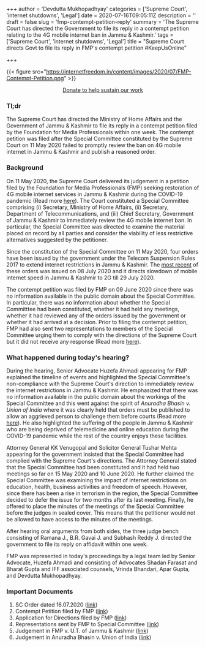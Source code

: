 +++
author = 'Devdutta Mukhopadhyay'
categories = ['Supreme Court', 'internet shutdowns', 'Legal']
date = 2020-07-16T09:05:11Z
description = ''
draft = false
slug = 'fmp-contempt-petition-reply'
summary = 'The Supreme Court has directed the Government to file its reply in a contempt petition relating to the 4G mobile internet ban in Jammu & Kashmir.'
tags = ['Supreme Court', 'internet shutdowns', 'Legal']
title = "Supreme Court directs Govt to file its reply in FMP's contempt petition #KeepUsOnline"

+++


{{< figure src="https://internetfreedom.in/content/images/2020/07/FMP-Contempt-Petition.png" >}}

<div style="text-align:center;">
    <a href="https://internetfreedom.in/donate/" class="button">Donate to help sustain our work</a>
</div>

### Tl;dr

The Supreme Court has directed the Ministry of Home Affairs and the Government of Jammu & Kashmir to file its reply in a contempt petition filed by the Foundation for Media Professionals within one week. The contempt petition was filed after the Special Committee constituted by the Supreme Court on 11 May 2020 failed to promptly review the ban on 4G mobile internet in Jammu & Kashmir and publish a reasoned order.

### Background

On 11 May 2020, the Supreme Court delivered its judgement in a petition filed by the Foundation for Media Professionals (FMP) seeking restoration of 4G mobile internet services in Jammu & Kashmir during the COVID-19 pandemic (Read more [here](https://internetfreedom.in/supreme-courts-j-k-4g-restoration-decision-disappointing-but-we-are-determined/)). The Court constituted a Special Committee comprising (i) Secretary, Ministry of Home Affairs,  (ii) Secretary, Department of Telecommunications, and (iii) Chief Secretary, Government of Jammu & Kashmir to immediately review the 4G mobile internet ban. In particular, the Special Committee was directed to examine the material placed on record by all parties and consider the viability of less restrictive alternatives suggested by the petitioner.

Since the constitution of the Special Committee on 11 May 2020, four orders have been issued by the government under the Telecom Suspension Rules 2017 to extend internet restrictions in Jammu & Kashmir. The [most recent](http://jkhome.nic.in/82(TSTS)of2020.pdf) of these orders was issued on 08 July 2020 and it directs slowdown of mobile internet speed in Jammu & Kashmir to 2G till 29 July 2020.

The contempt petition was filed by FMP on 09 June 2020 since there was no information available in the public domain about the Special Committee. In particular, there was no information about whether the Special Committtee had been constituted, whether it had held any meetings, whether it had reviewed any of the orders issued by the government or whether it had arrived at a decision. Prior to filing the contempt petition, FMP had also sent two representations to members of the Special Committee urging them to comply with the directions of the Supreme Court but it did not receive any response (Read more [here](https://internetfreedom.in/fmp-demands-compliance-with-sc-judgement-by-special-committee-for-restoration-of-4g-in-j-k/)).

### What happened during today's hearing?

During the hearing, Senior Advocate Huzefa Ahmadi appearing for FMP explained the timeline of events and highlighted the Special Committee's non-compliance with the Supreme Court's direction to immediately review the internet restrictions in Jammu & Kashmir. He emphasized that there was no information available in the public domain about the workings of the Special Committee and this went against the spirit of _Anuradha Bhasin v. Union of India_ where it was clearly held that orders must be published to allow an aggrieved person to challenge them before courts (Read more [here](https://internetfreedom.in/scs-judgement-on-kashmir-communication-is-just-the-beginning/)). He also highlighted the suffering of the people in Jammu & Kashmir who are being deprived of telemedicine and online education during the COVID-19 pandemic while the rest of the country enjoys these facilities.

Attorney General KK Venugopal and Solicitor General Tushar Mehta appearing for the government insisted that the Special Committee had complied with the Supreme Court's directions. The Attorney General stated that the Special Committee had been constituted and it had held two meetings so far on 15 May 2020 and 10 June 2020. He further claimed the Special Committee was examining the impact of internet restrictions on education, health, business activities and freedom of speech. However, since there has been a rise in terrorism in the region, the Special Committee decided to defer the issue for two months after its last meeting. Finally, he offered to place the minutes of the meetings of the Special Committee before the judges in sealed cover. This means that the petitioner would not be allowed to have access to the minutes of the meetings.

After hearing oral arguments from both sides, the three judge bench consisting of Ramana J., B.R. Gavai J. and Subhash Reddy J. directed the government to file its reply on affidavit within one week.

FMP was represented in today's proceedings by a legal team led by Senior Advocate, Huzefa Ahmadi and consisting of Advocates Shadan Farasat and Bharat Gupta and IFF associated counsels, Vrinda Bhandari, Apar Gupta, and Devdutta Mukhopadhyay.

### Important Documents

1. SC Order dated 16.07.2020 ([link](https://drive.google.com/file/d/1KPpcxICGoKnWtFujm956if3v6mJ1tMQ8/view?usp=sharing))
2. Contempt Petition filed by FMP ([link](https://drive.google.com/file/d/12eb-kHKtVgXDwzE05gjVdUURpgplSUK1/view?usp=sharing))
3. Application for Directions filed by FMP ([link](https://drive.google.com/file/d/1xijfcrBOue3KifCKMFG8YHz_aiqT4DJ7/view?usp=sharing))
4. Representations sent by FMP to Special Committee ([link](https://internetfreedom.in/fmp-demands-compliance-with-sc-judgement-by-special-committee-for-restoration-of-4g-in-j-k/))
5. Judgement in FMP v. U.T. of Jammu & Kashmir ([link](https://internetfreedom.in/supreme-courts-j-k-4g-restoration-decision-disappointing-but-we-are-determined/))
6. Judgement in Anuradha Bhasin v. Union of India ([link](https://internetfreedom.in/scs-judgement-on-kashmir-communication-is-just-the-beginning/))




